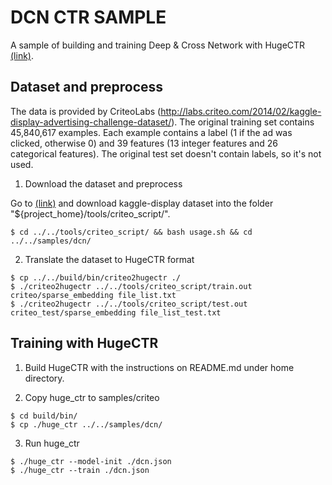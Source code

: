 # DCN CTR SAMPLE #
A sample of building and training Deep & Cross Network with HugeCTR [(link)](https://arxiv.org/pdf/1708.05123.pdf).

## Dataset and preprocess ##
The data is provided by CriteoLabs (http://labs.criteo.com/2014/02/kaggle-display-advertising-challenge-dataset/). The original training set contains 45,840,617 examples. Each example contains a label (1 if the ad was clicked, otherwise 0) and 39 features (13 integer features and 26 categorical features). The original test set doesn't contain labels, so it's not used.

1. Download the dataset and preprocess

Go to [(link)](http://labs.criteo.com/2014/02/kaggle-display-advertising-challenge-dataset/) and download kaggle-display dataset into the folder "${project_home}/tools/criteo_script/".

```shell
$ cd ../../tools/criteo_script/ && bash usage.sh && cd ../../samples/dcn/
```

2. Translate the dataset to HugeCTR format
```shell
$ cp ../../build/bin/criteo2hugectr ./
$ ./criteo2hugectr ../../tools/criteo_script/train.out criteo/sparse_embedding file_list.txt
$ ./criteo2hugectr ../../tools/criteo_script/test.out criteo_test/sparse_embedding file_list_test.txt
```

## Training with HugeCTR ##

1. Build HugeCTR with the instructions on README.md under home directory.

2. Copy huge_ctr to samples/criteo
```shell
$ cd build/bin/
$ cp ./huge_ctr ../../samples/dcn/
```

3. Run huge_ctr
```shell
$ ./huge_ctr --model-init ./dcn.json
$ ./huge_ctr --train ./dcn.json
```


